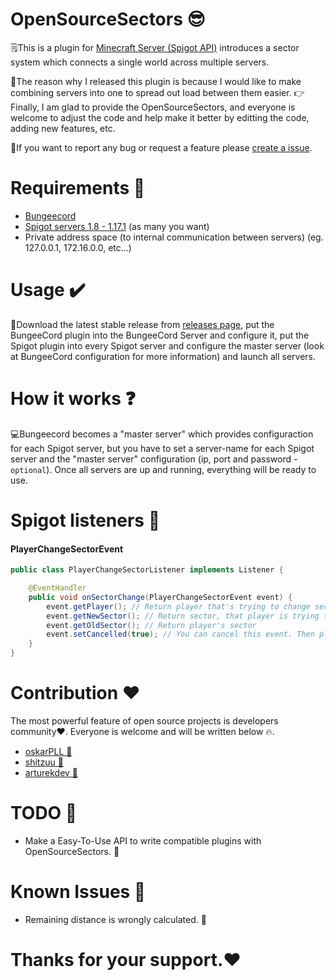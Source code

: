 # OpenSourceSectors 😎

🗒️This is a plugin for [Minecraft Server (Spigot API)](https://spigotmc.org/) introduces a sector system which connects
a single world across multiple servers.

🍎The reason why I released this plugin is because I would like to make combining servers into one to spread out load
between them easier. 👉Finally, I am glad to provide the OpenSourceSectors, and everyone is welcome to adjust the code
and help make it better by editting the code, adding new features, etc.

💖If you want to report any bug or request a feature
please [create a issue](https://github.com/Inder00/OpenSourceSectors/issues).

# Requirements 📗

- [Bungeecord](https://ci.md-5.net/job/BungeeCord/)
- [Spigot servers 1.8 - 1.17.1](https://hub.spigotmc.org/jenkins/job/BuildTools/) (as many you want)
- Private address space (to internal communication between servers) (eg. 127.0.0.1, 172.16.0.0, etc...)

# Usage ✔️

🎉Download the latest stable release from [releases page](https://github.com/Inder00/OpenSourceSectors/releases), put
the BungeeCord plugin into the BungeeCord Server and configure it, put the Spigot plugin into every Spigot server and
configure the master server (look at BungeeCord configuration for more information) and launch all servers.

# How it works ❓

💻Bungeecord becomes a "master server" which provides configuraction for each Spigot server, but you have to set a
server-name for each Spigot server and the "master server" configuration (ip, port and password - `optional`). Once all
servers are up and running, everything will be ready to use.

# Spigot listeners 🖤

#### PlayerChangeSectorEvent

```java
public class PlayerChangeSectorListener implements Listener {

    @EventHandler
    public void onSectorChange(PlayerChangeSectorEvent event) {
        event.getPlayer(); // Return player that's trying to change sector
        event.getNewSector(); // Return sector, that player is trying to reach
        event.getOldSector(); // Return player's sector
        event.setCancelled(true); // You can cancel this event. Then player can't change sector
    }
}
```

# Contribution ❤️

The most powerful feature of open source projects is developers community❤️. Everyone is welcome and will be written
below 🔥.

- [oskarPLL 🥰](https://github.com/oskarPLL)
- [shitzuu 🥰](https://github.com/shitzuu)
- [arturekdev 🥰](https://github.com/arturekdev)

# TODO 📓

- Make a Easy-To-Use API to write compatible plugins with OpenSourceSectors. 📖

# Known Issues 🐛

- Remaining distance is wrongly calculated. 👻

**Thanks for your support.❤️**
=======